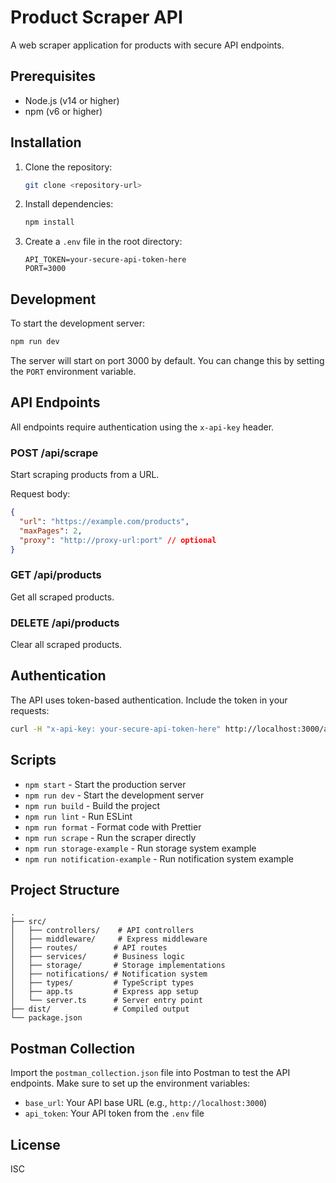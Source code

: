 # Product Scraper API

A web scraper application for products with secure API endpoints.

## Prerequisites

- Node.js (v14 or higher)
- npm (v6 or higher)

## Installation

1. Clone the repository:

   ```bash
   git clone <repository-url>
   ```

2. Install dependencies:

   ```bash
   npm install
   ```

3. Create a `.env` file in the root directory:
   ```env
   API_TOKEN=your-secure-api-token-here
   PORT=3000
   ```

## Development

To start the development server:

```bash
npm run dev
```

The server will start on port 3000 by default. You can change this by setting the `PORT` environment variable.

## API Endpoints

All endpoints require authentication using the `x-api-key` header.

### POST /api/scrape

Start scraping products from a URL.

Request body:

```json
{
  "url": "https://example.com/products",
  "maxPages": 2,
  "proxy": "http://proxy-url:port" // optional
}
```

### GET /api/products

Get all scraped products.

### DELETE /api/products

Clear all scraped products.

## Authentication

The API uses token-based authentication. Include the token in your requests:

```bash
curl -H "x-api-key: your-secure-api-token-here" http://localhost:3000/api/products
```

## Scripts

- `npm start` - Start the production server
- `npm run dev` - Start the development server
- `npm run build` - Build the project
- `npm run lint` - Run ESLint
- `npm run format` - Format code with Prettier
- `npm run scrape` - Run the scraper directly
- `npm run storage-example` - Run storage system example
- `npm run notification-example` - Run notification system example

## Project Structure

```
.
├── src/
│   ├── controllers/    # API controllers
│   ├── middleware/     # Express middleware
│   ├── routes/        # API routes
│   ├── services/      # Business logic
│   ├── storage/       # Storage implementations
│   ├── notifications/ # Notification system
│   ├── types/         # TypeScript types
│   ├── app.ts         # Express app setup
│   └── server.ts      # Server entry point
├── dist/              # Compiled output
└── package.json
```

## Postman Collection

Import the `postman_collection.json` file into Postman to test the API endpoints. Make sure to set up the environment variables:

- `base_url`: Your API base URL (e.g., `http://localhost:3000`)
- `api_token`: Your API token from the `.env` file

## License

ISC
